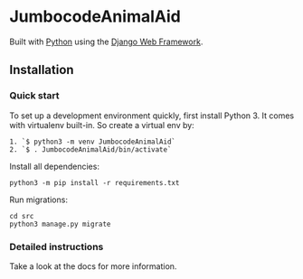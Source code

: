 

# JumbocodeAnimalAid

Built with [Python][0] using the [Django Web Framework][1].


## Installation

### Quick start

To set up a development environment quickly, first install Python 3. It
comes with virtualenv built-in. So create a virtual env by:

    1. `$ python3 -m venv JumbocodeAnimalAid`
    2. `$ . JumbocodeAnimalAid/bin/activate`

Install all dependencies:

    python3 -m pip install -r requirements.txt

Run migrations:

    cd src
    python3 manage.py migrate

### Detailed instructions

Take a look at the docs for more information.

[0]: https://www.python.org/
[1]: https://www.djangoproject.com/
